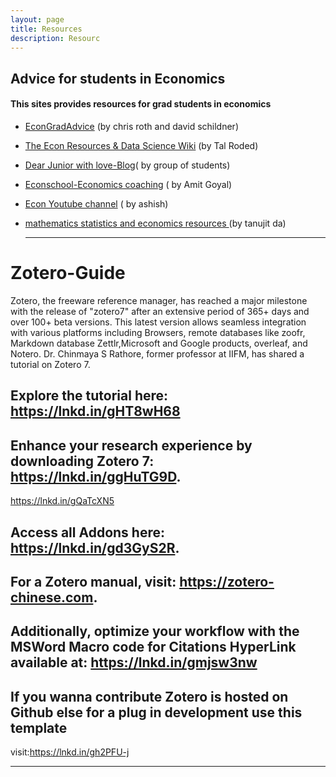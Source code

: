 ```yaml
---
layout: page
title: Resources
description: Resourc
---
```


## **Advice for students in Economics**

#### This sites provides resources for grad students in economics
* <a href="https://sites.google.com/view/econgradadvice/">EconGradAdvice</a> (by chris roth and david schildner)
* <a href="https://www.visualizecuriosity.com/econ-wiki">The Econ Resources & Data Science Wiki</a> (by Tal Roded)
* <a href="http://eureka-wow.blogspot.com">Dear Junior with love-Blog</a>( by group of students)
* <a href="https://www.econschool.in">Econschool-Economics coaching</a> ( by Amit Goyal)
* <a href="https://www.youtube.com/@HoneyofKnowledge"> Econ Youtube channel</a> ( by ashish)
* <a href=" https://www.ctanujit.org/lecture-notes.html"> mathematics statistics and economics resources </a> (by tanujit da)

  ---
# Zotero-Guide

Zotero, the freeware reference manager, has reached a major milestone with the release of "zotero7" after an extensive period of 365+ days and over 100+ beta versions. This latest version allows seamless integration with various platforms including Browsers, remote databases like zoofr, Markdown database Zettlr,Microsoft and Google products, overleaf, and Notero. Dr. Chinmaya S Rathore, former professor at IIFM, has shared a tutorial on Zotero 7. 

## Explore the tutorial here: https://lnkd.in/gHT8wH68

## Enhance your research experience by downloading Zotero 7: https://lnkd.in/ggHuTG9D. 
https://lnkd.in/gQaTcXN5

## Access all Addons here: https://lnkd.in/gd3GyS2R. 

## For a Zotero manual, visit: https://zotero-chinese.com. 

## Additionally, optimize your workflow with the MSWord Macro code for Citations HyperLink available at: https://lnkd.in/gmjsw3nw

## If you wanna contribute Zotero is hosted on Github else for a plug in development use this template
 visit:https://lnkd.in/gh2PFU-j 


---




  

